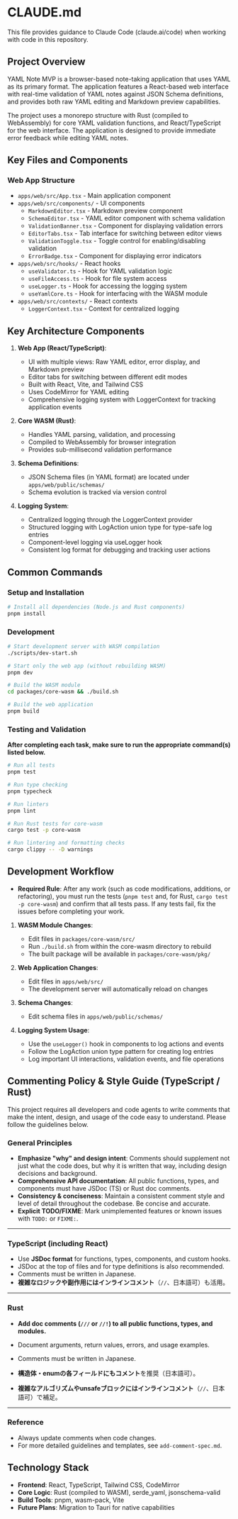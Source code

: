 # CLAUDE.md

This file provides guidance to Claude Code (claude.ai/code) when working with code in this repository.

## Project Overview

YAML Note MVP is a browser-based note-taking application that uses YAML as its primary format. The application features a React-based web interface with real-time validation of YAML notes against JSON Schema definitions, and provides both raw YAML editing and Markdown preview capabilities.

The project uses a monorepo structure with Rust (compiled to WebAssembly) for core YAML validation functions, and React/TypeScript for the web interface. The application is designed to provide immediate error feedback while editing YAML notes.

## Key Files and Components

### Web App Structure

- `apps/web/src/App.tsx` - Main application component
- `apps/web/src/components/` - UI components
  - `MarkdownEditor.tsx` - Markdown preview component
  - `SchemaEditor.tsx` - YAML editor component with schema validation
  - `ValidationBanner.tsx` - Component for displaying validation errors
  - `EditorTabs.tsx` - Tab interface for switching between editor views
  - `ValidationToggle.tsx` - Toggle control for enabling/disabling validation
  - `ErrorBadge.tsx` - Component for displaying error indicators
- `apps/web/src/hooks/` - React hooks
  - `useValidator.ts` - Hook for YAML validation logic
  - `useFileAccess.ts` - Hook for file system access
  - `useLogger.ts` - Hook for accessing the logging system
  - `useYamlCore.ts` - Hook for interfacing with the WASM module
- `apps/web/src/contexts/` - React contexts
  - `LoggerContext.tsx` - Context for centralized logging

## Key Architecture Components

1. **Web App (React/TypeScript)**:

   - UI with multiple views: Raw YAML editor, error display, and Markdown preview
   - Editor tabs for switching between different edit modes
   - Built with React, Vite, and Tailwind CSS
   - Uses CodeMirror for YAML editing
   - Comprehensive logging system with LoggerContext for tracking application events

2. **Core WASM (Rust)**:

   - Handles YAML parsing, validation, and processing
   - Compiled to WebAssembly for browser integration
   - Provides sub-millisecond validation performance

3. **Schema Definitions**:

   - JSON Schema files (in YAML format) are located under `apps/web/public/schemas/`
   - Schema evolution is tracked via version control

4. **Logging System**:

   - Centralized logging through the LoggerContext provider
   - Structured logging with LogAction union type for type-safe log entries
   - Component-level logging via useLogger hook
   - Consistent log format for debugging and tracking user actions

## Common Commands

### Setup and Installation

```bash
# Install all dependencies (Node.js and Rust components)
pnpm install
```

### Development

```bash
# Start development server with WASM compilation
./scripts/dev-start.sh

# Start only the web app (without rebuilding WASM)
pnpm dev

# Build the WASM module
cd packages/core-wasm && ./build.sh

# Build the web application
pnpm build
```

### Testing and Validation

**After completing each task, make sure to run the appropriate command(s) listed below.**

```bash
# Run all tests
pnpm test

# Run type checking
pnpm typecheck

# Run linters
pnpm lint

# Run Rust tests for core-wasm
cargo test -p core-wasm

# Run lintering and formatting checks
cargo clippy -- -D warnings
```

## Development Workflow

- **Required Rule**:
  After any work (such as code modifications, additions, or refactoring), you must run the tests (`pnpm test` and, for Rust, `cargo test -p core-wasm`) and confirm that all tests pass.
  If any tests fail, fix the issues before completing your work.

1. **WASM Module Changes**:

   - Edit files in `packages/core-wasm/src/`
   - Run `./build.sh` from within the core-wasm directory to rebuild
   - The built package will be available in `packages/core-wasm/pkg/`

2. **Web Application Changes**:

   - Edit files in `apps/web/src/`
   - The development server will automatically reload on changes

3. **Schema Changes**:

   - Edit schema files in `apps/web/public/schemas/`

4. **Logging System Usage**:
   - Use the `useLogger()` hook in components to log actions and events
   - Follow the LogAction union type pattern for creating log entries
   - Log important UI interactions, validation events, and file operations

## Commenting Policy & Style Guide (TypeScript / Rust)

This project requires all developers and code agents to write comments that make the intent, design, and usage of the code easy to understand. Please follow the guidelines below.

### General Principles

- **Emphasize "why" and design intent**: Comments should supplement not just what the code does, but why it is written that way, including design decisions and background.
- **Comprehensive API documentation**: All public functions, types, and components must have JSDoc (TS) or Rust doc comments.
- **Consistency & conciseness**: Maintain a consistent comment style and level of detail throughout the codebase. Be concise and accurate.
- **Explicit TODO/FIXME**: Mark unimplemented features or known issues with `TODO:` or `FIXME:`.

---

### TypeScript (including React)

- Use **JSDoc format** for functions, types, components, and custom hooks.
- JSDoc at the top of files and for type definitions is also recommended.
- Comments must be written in Japanese.
- **複雑なロジックや副作用にはインラインコメント**（`//`、日本語可）も活用。

---

### Rust

- **Add doc comments (`///` or `//!`) to all public functions, types, and modules.**
- Document arguments, return values, errors, and usage examples.
- Comments must be written in Japanese.

- **構造体・enumの各フィールドにもコメント**を推奨（日本語可）。
- **複雑なアルゴリズムやunsafeブロックにはインラインコメント**（`//`、日本語可）で補足。

---

### Reference

- Always update comments when code changes.
- For more detailed guidelines and templates, see `add-comment-spec.md`.

## Technology Stack

- **Frontend**: React, TypeScript, Tailwind CSS, CodeMirror
- **Core Logic**: Rust (compiled to WASM), serde_yaml, jsonschema-valid
- **Build Tools**: pnpm, wasm-pack, Vite
- **Future Plans**: Migration to Tauri for native capabilities
